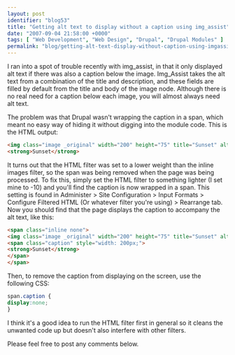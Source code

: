 ```yaml
---
layout: post
identifier: "blog53"
title: "Getting alt text to display without a caption using img_assist"
date: "2007-09-04 21:58:00 +0000"
tags: [ "Web Development", "Web Design", "Drupal", "Drupal Modules" ]
permalink: "blog/getting-alt-text-display-without-caption-using-imgassist"
---
```

I ran into a spot of trouble recently with img_assist, in that it only displayed alt text if there was also a caption below the image. Img_Assist takes the alt text from a combination of the title and description, and these fields are filled by default from the title and body of the image node. Although there is no real need for a caption below each image, you will almost always need alt text.

The problem was that Drupal wasn't wrapping the caption in a span, which meant no easy way of hiding it without digging into the module code. This is the HTML output:

```html
<img class="image _original" width="200" height="75" title="Sunset" alt="Sunset" src="http://example.com/files/images/sunset.jpg"/>
<strong>Sunset</strong>
```

It turns out that the HTML filter was set to a lower weight than the inline images filter, so the span was being removed when the page was being processed. To fix this, simply set the HTML filter to something lighter (I set mine to -10) and you'll find the caption is now wrapped in a span. This setting is found in Administer > Site Configuration > Input Formats > Configure Filtered HTML (Or whatever filter you're using) > Rearrange tab. Now you should find that the page displays the caption to accompany the alt text, like this:

```html
<span class="inline none">
<img class="image _original" width="200" height="75" title="Sunset" alt="Sunset"  src="http://example.com/files/images/sunset.jpg"/>
<span class="caption" style="width: 200px;">
<strong>Sunset</strong>
</span>
</span> 
```

Then, to remove the caption from displaying on the screen, use the following CSS:

```css
span.caption {
display:none;
}
```
I think it's a good idea to run the HTML filter first in general so it cleans the unwanted code up but doesn't also interfere with other filters.

Please feel free to post any comments below.